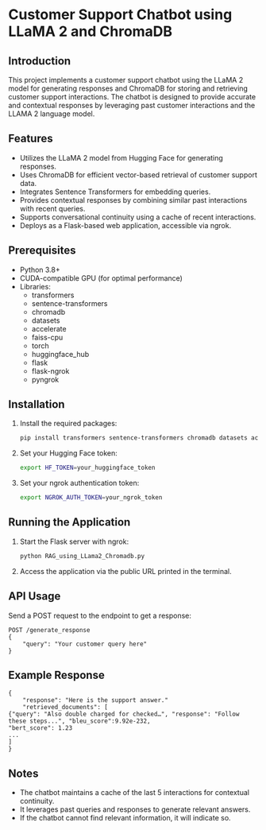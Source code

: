 # Customer Support Chatbot using LLaMA 2 and ChromaDB

## Introduction
This project implements a customer support chatbot using the LLaMA 2 model for generating responses and ChromaDB for storing and retrieving customer support interactions. The chatbot is designed to provide accurate and contextual responses by leveraging past customer interactions and the LLAMA 2 language model.

## Features
- Utilizes the LLaMA 2 model from Hugging Face for generating responses.
- Uses ChromaDB for efficient vector-based retrieval of customer support data.
- Integrates Sentence Transformers for embedding queries.
- Provides contextual responses by combining similar past interactions with recent queries.
- Supports conversational continuity using a cache of recent interactions.
- Deploys as a Flask-based web application, accessible via ngrok.

## Prerequisites
- Python 3.8+
- CUDA-compatible GPU (for optimal performance)
- Libraries: 
  - transformers
  - sentence-transformers
  - chromadb
  - datasets
  - accelerate
  - faiss-cpu
  - torch
  - huggingface_hub
  - flask
  - flask-ngrok
  - pyngrok

## Installation
1. Install the required packages:
   ```bash
   pip install transformers sentence-transformers chromadb datasets accelerate faiss-cpu torch huggingface_hub flask flask-ngrok pyngrok
   ```

2. Set your Hugging Face token:
   ```bash
   export HF_TOKEN=your_huggingface_token
   ```

3. Set your ngrok authentication token:
   ```bash
   export NGROK_AUTH_TOKEN=your_ngrok_token
   ```

## Running the Application
1. Start the Flask server with ngrok:
   ```bash
   python RAG_using_LLama2_Chromadb.py
   ```

2. Access the application via the public URL printed in the terminal.

## API Usage
Send a POST request to the endpoint to get a response:
```
POST /generate_response
{
    "query": "Your customer query here"
}
```

## Example Response
```
{
    "response": "Here is the support answer."
    "retrieved_documents": [ 
{"query": "Also double charged for checked…", "response": "Follow these steps...", "bleu_score":9.92e-232,  
"bert_score": 1.23
...
]
}
```

## Notes
- The chatbot maintains a cache of the last 5 interactions for contextual continuity.
- It leverages past queries and responses to generate relevant answers.
- If the chatbot cannot find relevant information, it will indicate so.
